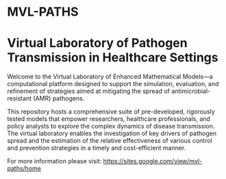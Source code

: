 # MVL-PATHS
# Virtual Laboratory of Pathogen Transmission in Healthcare Settings


Welcome to the Virtual Laboratory of Enhanced Mathematical Models—a computational platform designed to support the simulation, evaluation, and refinement of strategies aimed at mitigating the spread of antimicrobial-resistant (AMR) pathogens.

This repository hosts a comprehensive suite of pre-developed, rigorously tested models that empower researchers, healthcare professionals, and policy analysts to explore the complex dynamics of disease transmission. The virtual laboratory enables the investigation of key drivers of pathogen spread and the estimation of the relative effectiveness of various control and prevention strategies in a timely and cost-efficient manner.

For more information please visit: https://sites.google.com/view/mvl-paths/home 

